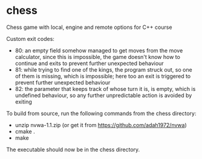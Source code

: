 # chess

Chess game with local, engine and remote options for C++ course

Custom exit codes:

* 80: an empty field somehow managed to get moves from the move calculator, since this is impossible, the game doesn't
  know how to continue and exits to prevent further unexpected behaviour
* 81: while trying to find one of the kings, the program struck out, so one of them is missing, which is impossible;
  here too an exit is triggered to prevent further unexpected behaviour
* 82: the parameter that keeps track of whose turn it is, is empty, which is undefined behaviour, so any further
  unpredictable action is avoided by exiting

To build from source, run the following commands from the chess directory:

* unzip nvwa-1.1.zip (or get it from https://github.com/adah1972/nvwa)
* cmake .
* make

The executable should now be in the chess directory.
